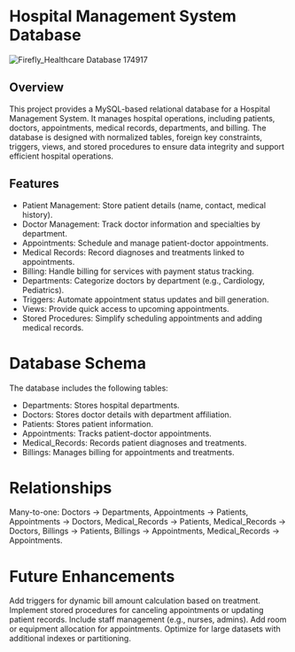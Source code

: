 # Hospital Management System Database

![Firefly_Healthcare Database 174917](https://github.com/user-attachments/assets/6cd4f12b-5dd5-44e4-ba0f-9d743c29fcc7)


## Overview
This project provides a MySQL-based relational database for a Hospital Management System. It manages hospital operations, including patients, doctors, appointments, medical records, departments, and billing. The database is designed with normalized tables, foreign key constraints, triggers, views, and stored procedures to ensure data integrity and support efficient hospital operations.

## Features
- Patient Management: Store patient details (name, contact, medical history).
- Doctor Management: Track doctor information and specialties by department.
- Appointments: Schedule and manage patient-doctor appointments.
- Medical Records: Record diagnoses and treatments linked to appointments.
- Billing: Handle billing for services with payment status tracking.
- Departments: Categorize doctors by department (e.g., Cardiology, Pediatrics).
- Triggers: Automate appointment status updates and bill generation.
- Views: Provide quick access to upcoming appointments.
- Stored Procedures: Simplify scheduling appointments and adding medical records.

# Database Schema
The database includes the following tables:

- Departments: Stores hospital departments.
- Doctors: Stores doctor details with department affiliation.
- Patients: Stores patient information.
- Appointments: Tracks patient-doctor appointments.
- Medical_Records: Records patient diagnoses and treatments.
- Billings: Manages billing for appointments and treatments.

# Relationships
Many-to-one: Doctors → Departments, Appointments → Patients, Appointments → Doctors, Medical_Records → Patients, Medical_Records → Doctors, Billings → Patients, Billings → Appointments, Medical_Records → Appointments.

# Future Enhancements
Add triggers for dynamic bill amount calculation based on treatment.
Implement stored procedures for canceling appointments or updating patient records.
Include staff management (e.g., nurses, admins).
Add room or equipment allocation for appointments.
Optimize for large datasets with additional indexes or partitioning.

